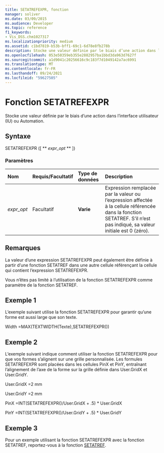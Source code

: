 ```yaml
---
title: SETATREFEXPR, fonction
manager: soliver
ms.date: 03/09/2015
ms.audience: Developer
ms.topic: reference
f1_keywords:
- Vis_DSS.chm1027317
ms.localizationpriority: medium
ms.assetid: c1bd7819-b53b-bff1-69c1-6d78e8fb278b
description: Stocke une valeur définie par le biais d’une action dans l’interface utilisateur (IU) ou Automation.
ms.openlocfilehash: 053e50359eb355e2882957ba1bbd3da963d7627f
ms.sourcegitcommit: a1d9041c20256616c9c183f7d1049142a7ac6991
ms.translationtype: MT
ms.contentlocale: fr-FR
ms.lasthandoff: 09/24/2021
ms.locfileid: "59627505"
---
```

# <a name="setatrefexpr-function"></a>Fonction SETATREFEXPR

Stocke une valeur définie par le biais d’une action dans l’interface utilisateur (IU) ou Automation.
  
## <a name="syntax"></a>Syntaxe

SETATREFEXPR ([ ** *expr_opt* ** ]) 
  
### <a name="parameters"></a>Paramètres

|**Nom**|**Requis/Facultatif**|**Type de données**|**Description**|
|:-----|:-----|:-----|:-----|
| _expr_opt_ <br/> |Facultatif  <br/> |**Varie** <br/> |Expression remplacée par la valeur ou l’expression affectée à la cellule référencée dans la fonction SETATREF. S’il n’est pas indiqué, sa valeur initiale est 0 (zéro).  <br/> |
   
## <a name="remarks"></a>Remarques

La valeur d’une expression SETATREFEXPR peut également être définie à partir d’une fonction SETATREF dans une autre cellule référençant la cellule qui contient l’expression SETATREFEXPR. 
  
Vous n’êtes pas limité à l’utilisation de la fonction SETATREFEXPR comme paramètre de la fonction SETATREF. 
  
## <a name="example-1"></a>Exemple 1

L’exemple suivant utilise la fonction SETATREFEXPR pour garantir qu’une forme est aussi large que son texte.
  
Width =MAX(TEXTWIDTH(Texte),SETATREFEXPR())
  
## <a name="example-2"></a>Exemple 2

L’exemple suivant indique comment utiliser la fonction SETATREFEXPR pour que vos formes s’alignent sur une grille personnalisée. Les formules SETATREFEXPR sont placées dans les cellules PinX et PinY, entraînant l’alignement de l’axe de la forme sur la grille définie dans User.GridX et User.GridY. 
  
User.GridX =2 mm
  
User.GridY =2 mm
  
PinX =INT(SETATREFEXPR()/User.GridX + .5) \* User.GridX
  
PinY =INT(SETATREFEXPR()/User.GridY + .5) \* User.GridY
  
## <a name="example-3"></a>Exemple 3

Pour un exemple utilisant la fonction SETATREFEXPR avec la fonction SETATREF, reportez-vous à la fonction [SETATREF](setatref-function.md). 
  

